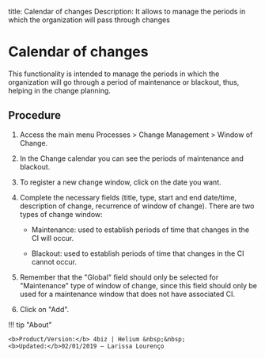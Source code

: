 title: Calendar of changes
Description: It allows to manage the periods in which the organization will pass through changes

# Calendar of changes

This functionality is intended to manage the periods in which the organization will go through a period of maintenance or blackout, thus, helping in the change planning.

Procedure
------------

1.  Access the main menu Processes > Change Management > Window of Change.

2.  In the Change calendar you can see the periods of maintenance and blackout.

3.  To register a new change window, click on the date you want.

4.  Complete the necessary fields (title, type, start and end date/time, description of change, recurrence of window of change). There are two types of change window:

    -   Maintenance: used to establish periods of time that changes in the CI will occur.

    -   Blackout: used to establish periods of time that changes in the CI cannot occur.

5.  Remember that the "Global" field should only be selected for "Maintenance" type of window of change, since this field should only be used for a maintenance window that does not have associated CI.

6.  Click on "Add".

!!! tip "About"

    <b>Product/Version:</b> 4biz | Helium &nbsp;&nbsp;
    <b>Updated:</b>02/01/2019 – Larissa Lourenço
